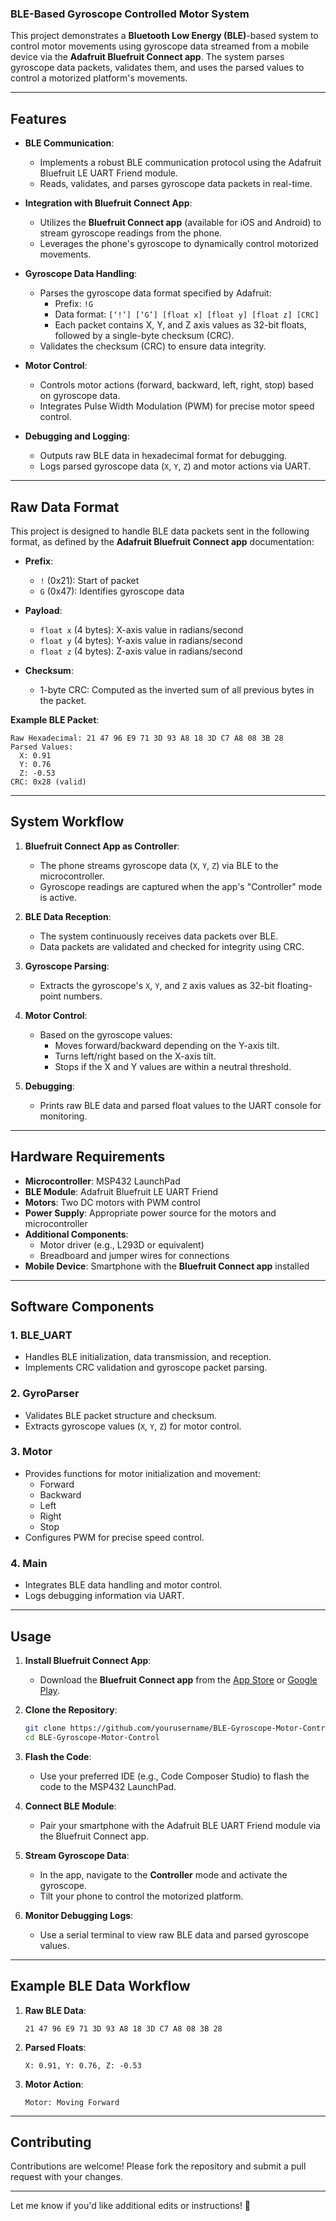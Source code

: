 ### **BLE-Based Gyroscope Controlled Motor System**

This project demonstrates a **Bluetooth Low Energy (BLE)**-based system to control motor movements using gyroscope data streamed from a mobile device via the **Adafruit Bluefruit Connect app**. The system parses gyroscope data packets, validates them, and uses the parsed values to control a motorized platform's movements.

---

## **Features**

- **BLE Communication**:
  - Implements a robust BLE communication protocol using the Adafruit Bluefruit LE UART Friend module.
  - Reads, validates, and parses gyroscope data packets in real-time.

- **Integration with Bluefruit Connect App**:
  - Utilizes the **Bluefruit Connect app** (available for iOS and Android) to stream gyroscope readings from the phone.
  - Leverages the phone's gyroscope to dynamically control motorized movements.

- **Gyroscope Data Handling**:
  - Parses the gyroscope data format specified by Adafruit:
    - Prefix: `!G`
    - Data format: `[‘!’] [‘G’] [float x] [float y] [float z] [CRC]`
    - Each packet contains X, Y, and Z axis values as 32-bit floats, followed by a single-byte checksum (CRC).
  - Validates the checksum (CRC) to ensure data integrity.

- **Motor Control**:
  - Controls motor actions (forward, backward, left, right, stop) based on gyroscope data.
  - Integrates Pulse Width Modulation (PWM) for precise motor speed control.

- **Debugging and Logging**:
  - Outputs raw BLE data in hexadecimal format for debugging.
  - Logs parsed gyroscope data (`X`, `Y`, `Z`) and motor actions via UART.

---

## **Raw Data Format**

This project is designed to handle BLE data packets sent in the following format, as defined by the **Adafruit Bluefruit Connect app** documentation:

- **Prefix**:
  - `!` (0x21): Start of packet
  - `G` (0x47): Identifies gyroscope data

- **Payload**:
  - `float x` (4 bytes): X-axis value in radians/second
  - `float y` (4 bytes): Y-axis value in radians/second
  - `float z` (4 bytes): Z-axis value in radians/second

- **Checksum**:
  - 1-byte CRC: Computed as the inverted sum of all previous bytes in the packet.

**Example BLE Packet**:
```
Raw Hexadecimal: 21 47 96 E9 71 3D 93 A8 18 3D C7 A8 08 3B 28
Parsed Values:
  X: 0.91
  Y: 0.76
  Z: -0.53
CRC: 0x28 (valid)
```

---

## **System Workflow**

1. **Bluefruit Connect App as Controller**:
   - The phone streams gyroscope data (`X`, `Y`, `Z`) via BLE to the microcontroller.
   - Gyroscope readings are captured when the app's "Controller" mode is active.

2. **BLE Data Reception**:
   - The system continuously receives data packets over BLE.
   - Data packets are validated and checked for integrity using CRC.

3. **Gyroscope Parsing**:
   - Extracts the gyroscope's `X`, `Y`, and `Z` axis values as 32-bit floating-point numbers.

4. **Motor Control**:
   - Based on the gyroscope values:
     - Moves forward/backward depending on the Y-axis tilt.
     - Turns left/right based on the X-axis tilt.
     - Stops if the X and Y values are within a neutral threshold.

5. **Debugging**:
   - Prints raw BLE data and parsed float values to the UART console for monitoring.

---

## **Hardware Requirements**

- **Microcontroller**: MSP432 LaunchPad
- **BLE Module**: Adafruit Bluefruit LE UART Friend
- **Motors**: Two DC motors with PWM control
- **Power Supply**: Appropriate power source for the motors and microcontroller
- **Additional Components**:
  - Motor driver (e.g., L293D or equivalent)
  - Breadboard and jumper wires for connections
- **Mobile Device**: Smartphone with the **Bluefruit Connect app** installed

---

## **Software Components**

### **1. BLE_UART**
- Handles BLE initialization, data transmission, and reception.
- Implements CRC validation and gyroscope packet parsing.

### **2. GyroParser**
- Validates BLE packet structure and checksum.
- Extracts gyroscope values (`X`, `Y`, `Z`) for motor control.

### **3. Motor**
- Provides functions for motor initialization and movement:
  - Forward
  - Backward
  - Left
  - Right
  - Stop
- Configures PWM for precise speed control.

### **4. Main**
- Integrates BLE data handling and motor control.
- Logs debugging information via UART.

---

## **Usage**

1. **Install Bluefruit Connect App**:
   - Download the **Bluefruit Connect app** from the [App Store](https://apps.apple.com/) or [Google Play](https://play.google.com/).

2. **Clone the Repository**:
   ```bash
   git clone https://github.com/yourusername/BLE-Gyroscope-Motor-Control.git
   cd BLE-Gyroscope-Motor-Control
   ```

3. **Flash the Code**:
   - Use your preferred IDE (e.g., Code Composer Studio) to flash the code to the MSP432 LaunchPad.

4. **Connect BLE Module**:
   - Pair your smartphone with the Adafruit BLE UART Friend module via the Bluefruit Connect app.

5. **Stream Gyroscope Data**:
   - In the app, navigate to the **Controller** mode and activate the gyroscope.
   - Tilt your phone to control the motorized platform.

6. **Monitor Debugging Logs**:
   - Use a serial terminal to view raw BLE data and parsed gyroscope values.

---

## **Example BLE Data Workflow**

1. **Raw BLE Data**:
   ```
   21 47 96 E9 71 3D 93 A8 18 3D C7 A8 08 3B 28
   ```
2. **Parsed Floats**:
   ```
   X: 0.91, Y: 0.76, Z: -0.53
   ```
3. **Motor Action**:
   ```
   Motor: Moving Forward
   ```

---

## **Contributing**

Contributions are welcome! Please fork the repository and submit a pull request with your changes.

---

Let me know if you'd like additional edits or instructions! 🚀
